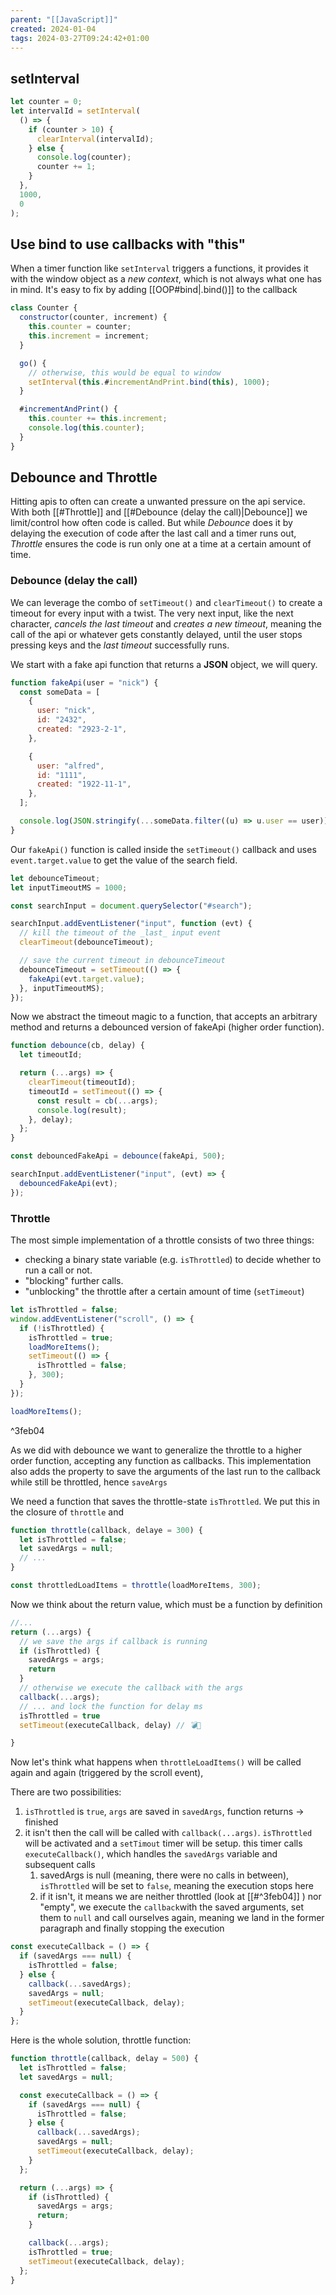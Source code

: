 ```yaml
---
parent: "[[JavaScript]]"
created: 2024-01-04
tags: 2024-03-27T09:24:42+01:00
---
```


## setInterval

```js
let counter = 0;
let intervalId = setInterval(
  () => {
    if (counter > 10) {
      clearInterval(intervalId);
    } else {
      console.log(counter);
      counter += 1;
    }
  },
  1000,
  0
);
```

## Use bind to use callbacks with "this"

When a timer function like `setInterval` triggers a functions, it provides it with the window object as a _new context_, which is not always what one has in mind. It's easy to fix by adding [[OOP#bind|.bind()]] to the callback

```js
class Counter {
  constructor(counter, increment) {
    this.counter = counter;
    this.increment = increment;
  }

  go() {
    // otherwise, this would be equal to window
    setInterval(this.#incrementAndPrint.bind(this), 1000);
  }

  #incrementAndPrint() {
    this.counter += this.increment;
    console.log(this.counter);
  }
}
```

## Debounce and Throttle

Hitting apis to often can create a unwanted pressure on the api service. With
both [[#Throttle]] and [[#Debounce (delay the call)|Debounce]] we limit/control how often code is called. But while _Debounce_ does it by delaying the execution of code after the last call and a timer runs out, _Throttle_ ensures the code is run only one at a time at a certain amount of time.

### Debounce (delay the call)

We can leverage the combo of `setTimeout()` and `clearTimeout()` to create a timeout for every input with a twist. The very next input, like the next character, _cancels the last timeout_ and _creates a new timeout_, meaning the call of the api or whatever gets constantly delayed, until the user stops pressing keys and the _last timeout_ successfully runs.

We start with a fake api function that returns a **JSON** object, we will query.

```js
function fakeApi(user = "nick") {
  const someData = [
    {
      user: "nick",
      id: "2432",
      created: "2923-2-1",
    },

    {
      user: "alfred",
      id: "1111",
      created: "1922-11-1",
    },
  ];

  console.log(JSON.stringify(...someData.filter((u) => u.user == user)));
}
```

Our `fakeApi()` function is called inside the `setTimeout()` callback and uses `event.target.value` to get the value of the search field.

```js
let debounceTimeout;
let inputTimeoutMS = 1000;

const searchInput = document.querySelector("#search");

searchInput.addEventListener("input", function (evt) {
  // kill the timeout of the _last_ input event
  clearTimeout(debounceTimeout);

  // save the current timeout in debounceTimeout
  debounceTimeout = setTimeout(() => {
    fakeApi(evt.target.value);
  }, inputTimeoutMS);
});
```

Now we abstract the timeout magic to a
function, that accepts an arbitrary method and returns a debounced version of fakeApi (higher order function).

```js
function debounce(cb, delay) {
  let timeoutId;

  return (...args) => {
    clearTimeout(timeoutId);
    timeoutId = setTimeout(() => {
      const result = cb(...args);
      console.log(result);
    }, delay);
  };
}

const debouncedFakeApi = debounce(fakeApi, 500);

searchInput.addEventListener("input", (evt) => {
  debouncedFakeApi(evt);
});
```

### Throttle

The most simple implementation of a throttle consists of two three things:

- checking a binary state variable (e.g. `isThrottled`) to decide whether to run a call or not.
- "blocking" further calls.
- "unblocking" the throttle after a certain amount of time (`setTimeout`)

```js
let isThrottled = false;
window.addEventListener("scroll", () => {
  if (!isThrottled) {
    isThrottled = true;
    loadMoreItems();
    setTimeout(() => {
      isThrottled = false;
    }, 300);
  }
});

loadMoreItems();
```

^3feb04

As we did with debounce we want to generalize the throttle to a higher order function, accepting any function as callbacks. This implementation also adds the property to save the arguments of the last run to the callback while still be throttled, hence `saveArgs`

We need a function that saves the throttle-state `isThrottled`. We put this in the closure of `throttle` and

```js
function throttle(callback, delaye = 300) {
  let isThrottled = false;
  let savedArgs = null;
  // ...
}

const throttledLoadItems = throttle(loadMoreItems, 300);
```

Now we think about the return value, which must be a function by definition

```js
//...
return (...args) {
  // we save the args if callback is running
  if (isThrottled) {
    savedArgs = args;
    return
  }
  // otherwise we execute the callback with the args
  callback(...args);
  // ... and lock the function for delay ms
  isThrottled = true
  setTimeout(executeCallback, delay) // 💣🧨

}
```

Now let's think what happens when `throttleLoadItems()` will be called again and again (triggered by the scroll event),

There are two possibilities:

1. `isThrottled` is `true`, `args` are saved in `savedArgs`, function returns -> finished
2. it isn't then the call will be called with `callback(...args)`. `isThrottled` will be activated and a `setTimout` timer will be setup. this timer calls `executeCallback()`, which handles the `savedArgs` variable and subsequent calls
   1. savedArgs is null (meaning, there were no calls in between), `isThrottled` will be set to `false`, meaning the execution stops here
   2. if it isn't, it means we are neither throttled (look at [[#^3feb04]] ) nor "empty", we execute the `callback`with the saved arguments, set them to `null` and call ourselves again, meaning we land in the former paragraph and finally stopping the execution

```js
const executeCallback = () => {
  if (savedArgs === null) {
    isThrottled = false;
  } else {
    callback(...savedArgs);
    savedArgs = null;
    setTimeout(executeCallback, delay);
  }
};
```

Here is the whole solution, throttle function:

```js
function throttle(callback, delay = 500) {
  let isThrottled = false;
  let savedArgs = null;

  const executeCallback = () => {
    if (savedArgs === null) {
      isThrottled = false;
    } else {
      callback(...savedArgs);
      savedArgs = null;
      setTimeout(executeCallback, delay);
    }
  };

  return (...args) => {
    if (isThrottled) {
      savedArgs = args;
      return;
    }

    callback(...args);
    isThrottled = true;
    setTimeout(executeCallback, delay);
  };
}
```
